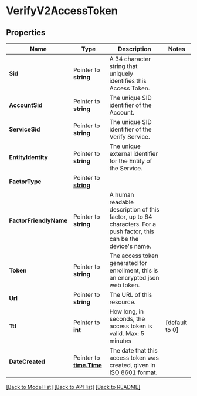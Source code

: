 # VerifyV2AccessToken

## Properties

Name | Type | Description | Notes
------------ | ------------- | ------------- | -------------
**Sid** | Pointer to **string** | A 34 character string that uniquely identifies this Access Token. |
**AccountSid** | Pointer to **string** | The unique SID identifier of the Account. |
**ServiceSid** | Pointer to **string** | The unique SID identifier of the Verify Service. |
**EntityIdentity** | Pointer to **string** | The unique external identifier for the Entity of the Service. |
**FactorType** | Pointer to [**string**](AccessTokenEnumFactorTypes.md) |  |
**FactorFriendlyName** | Pointer to **string** | A human readable description of this factor, up to 64 characters. For a push factor, this can be the device's name. |
**Token** | Pointer to **string** | The access token generated for enrollment, this is an encrypted json web token. |
**Url** | Pointer to **string** | The URL of this resource. |
**Ttl** | Pointer to **int** | How long, in seconds, the access token is valid. Max: 5 minutes |[default to 0]
**DateCreated** | Pointer to [**time.Time**](time.Time.md) | The date that this access token was created, given in [ISO 8601](https://en.wikipedia.org/wiki/ISO_8601) format. |

[[Back to Model list]](../README.md#documentation-for-models) [[Back to API list]](../README.md#documentation-for-api-endpoints) [[Back to README]](../README.md)


